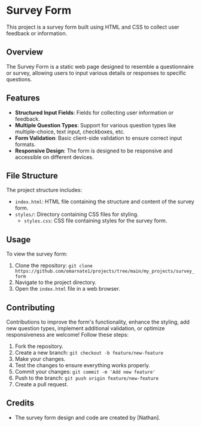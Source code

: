 # Survey Form

This project is a survey form built using HTML and CSS to collect user feedback or information.

## Overview

The Survey Form is a static web page designed to resemble a questionnaire or survey, allowing users to input various details or responses to specific questions.

## Features

- **Structured Input Fields**: Fields for collecting user information or feedback.
- **Multiple Question Types**: Support for various question types like multiple-choice, text input, checkboxes, etc.
- **Form Validation**: Basic client-side validation to ensure correct input formats.
- **Responsive Design**: The form is designed to be responsive and accessible on different devices.

## File Structure

The project structure includes:

- `index.html`: HTML file containing the structure and content of the survey form.
- `styles/`: Directory containing CSS files for styling.
  - `styles.css`: CSS file containing styles for the survey form.

## Usage

To view the survey form:

1. Clone the repository: `git clone https://github.com/omarnate1/projects/tree/main/my_projects/survey_form`
2. Navigate to the project directory.
3. Open the `index.html` file in a web browser.

## Contributing

Contributions to improve the form's functionality, enhance the styling, add new question types, implement additional validation, or optimize responsiveness are welcome! Follow these steps:

1. Fork the repository.
2. Create a new branch: `git checkout -b feature/new-feature`
3. Make your changes.
4. Test the changes to ensure everything works properly.
5. Commit your changes: `git commit -m 'Add new feature'`
6. Push to the branch: `git push origin feature/new-feature`
7. Create a pull request.

## Credits

- The survey form design and code are created by [Nathan].
